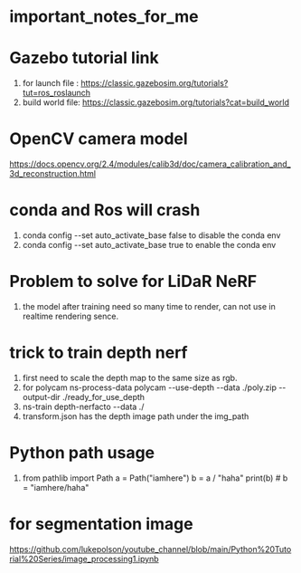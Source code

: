 # important_notes_for_me

# Gazebo tutorial link
1. for launch file : https://classic.gazebosim.org/tutorials?tut=ros_roslaunch
2. build world file: https://classic.gazebosim.org/tutorials?cat=build_world

# OpenCV camera model 
https://docs.opencv.org/2.4/modules/calib3d/doc/camera_calibration_and_3d_reconstruction.html


# conda and Ros will crash
1. conda config --set auto_activate_base false to disable the conda env
2. conda config --set auto_activate_base true to enable the conda env


# Problem to solve for LiDaR NeRF
1. the model after training need so many time to render, can not use in realtime rendering sence.


# trick to train depth nerf
1. first need to scale the depth map to the same size as rgb.
2. for polycam ns-process-data polycam --use-depth --data ./poly.zip --output-dir ./ready_for_use_depth
3. ns-train depth-nerfacto --data ./
4. transform.json has the depth image path under the img_path

# Python path usage
1. from pathlib import Path
a = Path("iamhere")
b = a / "haha"
print(b) # b = "iamhere/haha"

# for segmentation image
https://github.com/lukepolson/youtube_channel/blob/main/Python%20Tutorial%20Series/image_processing1.ipynb
